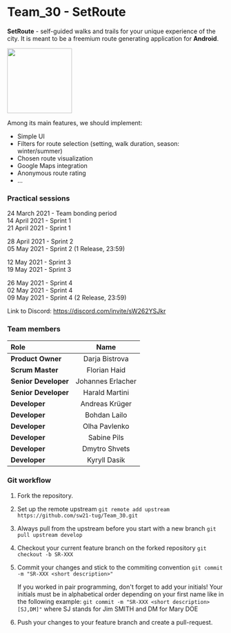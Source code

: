 # Team_30 - SetRoute

**SetRoute** - self-guided walks and trails for your unique experience of the city. 
It is meant to be a freemium route generating application for **Android**.

<img src="https://i.postimg.cc/nrqsWJHn/route-in-phone.png" width="150">

Among its main features, we should implement:
  
  * Simple UI
  * Filters for route selection (setting, walk duration, season: winter/summer)
  * Chosen route visualization
  * Google Maps integration
  * Anonymous route rating
  * ...

### Practical sessions
24 March 2021 - Team bonding period\
14 April 2021 - Sprint 1\
21 April 2021 - Sprint 1
  
28 April 2021 - Sprint 2\
05 May 2021   - Sprint 2 (1 Release, 23:59)

12 May 2021   - Sprint 3\
19 May 2021   - Sprint 3

26 May 2021   - Sprint 4\
02 May 2021   - Sprint 4\
09 May 2021   - Sprint 4 (2 Release, 23:59)
  
Link to Discord: https://discord.com/invite/sW262YSJkr  

### Team members

| Role                 | Name                  | 
| :---                 | :----:                |
| **Product Owner**    | Darja Bistrova        |
| **Scrum Master**     | Florian Haid          | 
| **Senior Developer** | Johannes Erlacher     |
| **Senior Developer** | Harald Martini        |
| **Developer**        | Andreas Krüger        |
| **Developer**        | Bohdan Lailo          |
| **Developer**        | Olha Pavlenko         |
| **Developer**        | Sabine Pils           |
| **Developer**        | Dmytro Shvets         |
| **Developer**        | Kyryll Dasik          |


### Git workflow
1. Fork the repository.
2. Set up the remote upstream `git remote add upstream https://github.com/sw21-tug/Team_30.git`
3. Always pull from the upstream before you start with a new branch `git pull upstream develop`
4. Checkout your current feature branch on the forked repository `git checkout -b SR-XXX`
5. Commit your changes and stick to the commiting convention `git commit -m "SR-XXX <short description>"`

   If you worked in pair programming, don't forget to add your initials! Your initials must be in alphabetical order depending on your first name like in the following example: `git commit -m "SR-XXX <short description> [SJ,DM]"` where SJ stands for Jim SMITH and DM for Mary DOE
   
6. Push your changes to your feature branch and create a pull-request.
